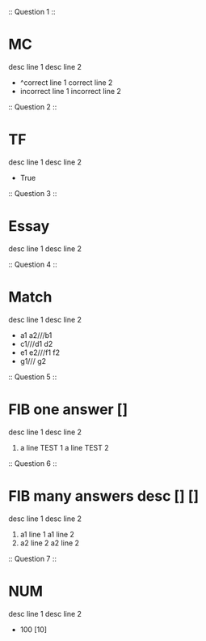 :: Question 1 ::
# MC
desc line 1
desc line 2

- ^correct line 1
correct line 2
- incorrect line 1
incorrect line 2

:: Question 2 ::
# TF
desc line 1
desc line 2

- True

:: Question 3 ::
# Essay
desc line 1
desc line 2

:: Question 4 ::
# Match
desc line 1
desc line 2

- a1
a2///b1
- c1///d1
d2
- e1
e2///f1
f2
- g1///
g2

:: Question 5 ::
# FIB one answer []
desc line 1
desc line 2

1. a line TEST 1
a line TEST 2

:: Question 6 ::
# FIB many answers desc [] []
desc line 1
desc line 2

1. a1 line 1
a1 line 2
2. a2 line 2
a2 line 2

:: Question 7 ::
# NUM
desc line 1
desc line 2

- 100 [10]